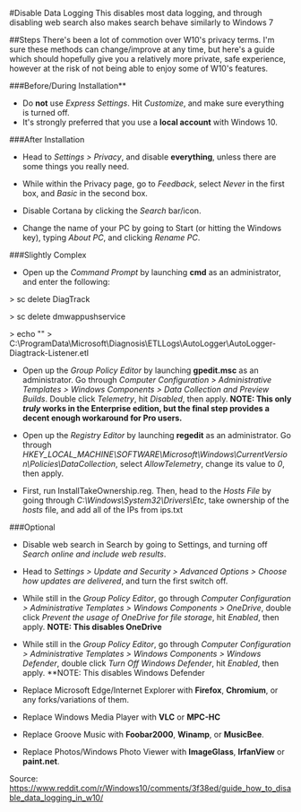 #Disable Data Logging
This disables most data logging, and through disabling web search also makes search behave similarly to Windows 7

##Steps
There's been a lot of commotion over W10's privacy terms. I'm sure these methods can change/improve at any time, but here's a guide which should hopefully give you a relatively more private, safe experience, however at the risk of not being able to enjoy some of W10's features.

###Before/During Installation**

* Do **not** use *Express Settings*. Hit *Customize*, and make sure everything is turned off.
* It's strongly preferred that you use a **local account** with Windows 10.

###After Installation

* Head to *Settings &gt; Privacy*, and disable **everything**, unless there are some things you really need.

* While within the Privacy page, go to *Feedback*, select *Never* in the first box, and *Basic* in the second box.

* Disable Cortana by clicking the *Search* bar/icon.

* Change the name of your PC by going to Start (or hitting the Windows key), typing *About PC*, and clicking *Rename PC*.

###Slightly Complex

* Open up the *Command Prompt* by launching **cmd** as an administrator, and enter the following:

&gt; sc delete DiagTrack

&gt; sc delete dmwappushservice

&gt; echo "" &gt; C:\ProgramData\Microsoft\Diagnosis\ETLLogs\AutoLogger\AutoLogger-Diagtrack-Listener.etl

* Open up the *Group Policy Editor* by launching **gpedit.msc** as an administrator. Go through *Computer Configuration &gt; Administrative Templates &gt; Windows Components &gt; Data Collection and Preview Builds*. Double click *Telemetry*, hit *Disabled*, then apply. **NOTE: This only *truly* works in the Enterprise edition, but the final step provides a decent enough workaround for Pro users.**



* Open up the *Registry Editor* by launching **regedit** as an administrator. Go through *HKEY_LOCAL_MACHINE\SOFTWARE\Microsoft\Windows\CurrentVersion\Policies\DataCollection*, select *AllowTelemetry*, change its value to *0*, then apply.

* First, run InstallTakeOwnership.reg. Then, head to the *Hosts File* by going through *C:\Windows\System32\Drivers\Etc*, take ownership of the *hosts* file, and add all of the IPs from ips.txt

###Optional
* Disable web search in Search by going to Settings, and turning off *Search online and include web results*.

* Head to *Settings &gt; Update and Security &gt; Advanced Options &gt; Choose how updates are delivered*, and turn the first switch off.

* While still in the *Group Policy Editor*, go through *Computer Configuration &gt; Administrative Templates &gt; Windows Components &gt; OneDrive*, double click *Prevent the usage of OneDrive for file storage*, hit *Enabled*, then apply. **NOTE: This disables OneDrive**

* While still in the *Group Policy Editor*, go through *Computer Configuration &gt; Administrative Templates &gt; Windows Components &gt; Windows Defender*, double click *Turn Off Windows Defender*, hit *Enabled*, then apply. **NOTE: This disables Windows Defender

* Replace Microsoft Edge/Internet Explorer with **Firefox**, **Chromium**, or any forks/variations of them.
* Replace Windows Media Player with **VLC** or **MPC-HC**

* Replace Groove Music with **Foobar2000**, **Winamp**, or **MusicBee**.

* Replace Photos/Windows Photo Viewer with **ImageGlass**, **IrfanView** or **paint.net**.


Source: https://www.reddit.com/r/Windows10/comments/3f38ed/guide_how_to_disable_data_logging_in_w10/